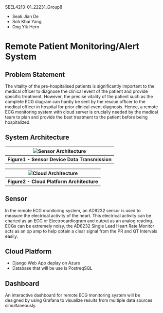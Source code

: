 SEEL4213-01_22231_Group8
- Seak Jian De
- Soh Khai Yang
- Ong Yik Hern

# Remote Patient Monitoring/Alert System

## Problem Statement
The vitality of the pre-hospitalised patients is significantly important to the medical officer to diagnose the clinical event of the patient and provide specific treatment. However, the precise vitality of the patient such as the complete ECG diagram can hardly be sent by the rescue officer to the medical officer in hospital for prior clinical event diagnosis. Hence, a remote ECG monitoring system with cloud server is crucially needed by the medical team to plan and provide the best treatment to the patient before being hospitalized.

## System Architecture
| ![Sensor Architecture](https://github.com/jiande-my/SEEL4213-01_22231_Group8/blob/main/static/images/Slide2.jpg?raw=true) |
|:--:|
| <b>Figure1 - Sensor Device Data Transmission</b>|


| ![Cloud Architecture](https://github.com/jiande-my/SEEL4213-01_22231_Group8/blob/main/static/images/Slide4.jpg?raw=true) |
|:--:|
| <b>Figure2 - Cloud Platform Architecture</b>|

## Sensor
In the remote ECG monitoring system, an AD8232 sensor is used to measure the electrical activity of the heart. This electrical activity can be charted as an ECG or Electrocardiogram and output as an analog reading. ECGs can be extremely noisy, the AD8232 Single Lead Heart Rate Monitor acts as an op amp to help obtain a clear signal from the PR and QT Intervals easily.

## Cloud Platform
- Django Web App deplay on Azure
- Database that will be use is PostreqSQL

## Dashboard
An interactive dashboard for remote ECG monitoring system will be designed by using Grafana to visualize results from multiple data sources simultaneously. 